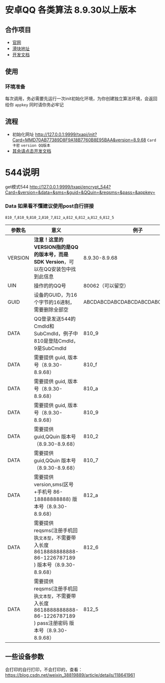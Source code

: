 # 安卓QQ 各类算法 8.9.30以上版本

## 合作项目

- [官网](https://qqxieyi.cn)
- [滑块地址](http://cr.qqxieyi.cn/register?dl=7)
- [开发文档](https://console-docs.apipost.cn/preview/5fab715e2dd2844a/5977bbc0502ddb6c)

## 使用

### 环境准备

 每次调用，务必需要先运行一次init初始化环境，为你创建独立算法环境，会返回给你  `appkey` 同时请你务必牢记


## 流程

- 初始化网址 http://127.0.0.1:9999/txapi/init?Card=MMD70AB77389D8F9A18B7760B8E95BAA&version=8.9.68  `Card    卡密`   `version QQ版本`
- [其余请点击开发文档](https://console-docs.apipost.cn/preview/5fab715e2dd2844a/5977bbc0502ddb6c)

# 544说明
get模式544 http://127.0.0.1:9999/txapi/encrypt_544?Card=&version=&data=&sms=&guid=&QQuin=&reqsms=&pass=&appkey=
### Data 如果看不懂建议使用post自行拼接
`810_f`,`810_9`,`810_2`,`810_7`,`812_a`,`812_6`,`812_a`,`812_6`,`812_5`

| 参数名      | 意义                                                                                         | 例子                               |
|----------|--------------------------------------------------------------------------------------------|----------------------------------|
| VERSION  | **注意！**这里的VERSION指的**是QQ的版本号，而是SDK Version**，可以在QQ安装包中找到此信息                                | 8.9.30-8.9.68                    
| UIN      | 操作的的QQ号                                                                                    | 80062（可以留空）                      |
| GUID     | 设备的GUID，为16个字节的16进制，需要删除全部空                                                                | ABCDABCDABCDABCDABCDABCDABCDABCD |
| DATA     | QQ登录发送544的CmdId和SubCmdId，例子中810是登陆CmdId，9是SubCmdId                                         | 810_9                            |
| DATA | 需要提供 guid,  版本号（8.9.30-8.9.68）                                                             | 810_f                            |
| DATA | 需要提供 guid,  版本号（8.9.30-8.9.68）                                                             | 810_a                            |
| DATA | 需要提供 guid,  版本号（8.9.30-8.9.68）                                                             | 810_9                            |
| DATA | 需要提供 guid,QQuin  版本号（8.9.30-8.9.68）                                                        | 810_2                            |
| DATA | 需要提供 guid,QQuin  版本号（8.9.30-8.9.68）                                                        | 810_7                            |
| DATA | 需要提供 version,sms(区号+手机号 86-18888888888)  版本号（8.9.30-8.9.68）                                | 812_a       |
| DATA | 需要提供 reqsms(注册手机回执`文本型`，不需要带入长度 8618888888888-86-1226787189 )  版本号（8.9.30-8.9.68）          | 812_6     |
| DATA | 需要提供 reqsms(注册手机回执`文本型`，不需要带入长度 8618888888888-86-1226787189 ) pass注册密码  版本号（8.9.30-8.9.68） | 812_5      |

## 一些设备参数
会打印的自行打印，不会打印的，查看：https://blog.csdn.net/weixin_38819889/article/details/118641961
